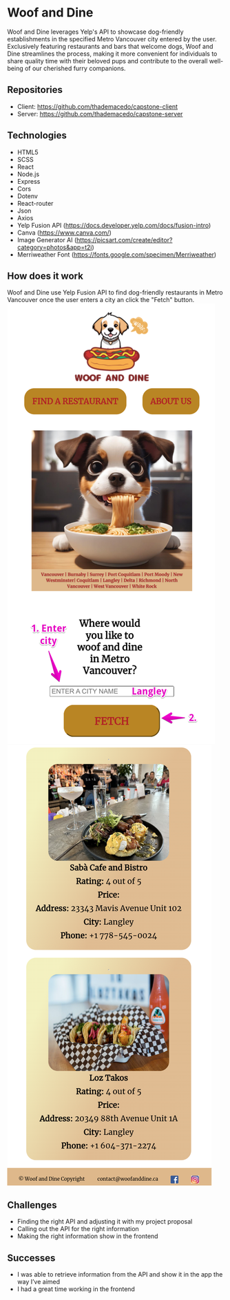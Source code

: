 # Woof and Dine

Woof and Dine leverages Yelp's API to showcase dog-friendly establishments in the specified Metro Vancouver city entered by the user. Exclusively featuring restaurants and bars that welcome dogs, Woof and Dine streamlines the process, making it more convenient for individuals to share quality time with their beloved pups and contribute to the overall well-being of our cherished furry companions.

## Repositories

- Client: https://github.com/thademacedo/capstone-client
- Server: https://github.com/thademacedo/capstone-server

## Technologies

- HTML5
- SCSS
- React
- Node.js
- Express
- Cors
- Dotenv
- React-router
- Json
- Axios
- Yelp Fusion API (https://docs.developer.yelp.com/docs/fusion-intro)
- Canva (https://www.canva.com/)
- Image Generator AI (https://picsart.com/create/editor?category=photos&app=t2i)
- Merriweather Font (https://fonts.google.com/specimen/Merriweather)

## How does it work

Woof and Dine use Yelp Fusion API to find dog-friendly restaurants in Metro Vancouver once the user enters a city an click the "Fetch" button.
![App demo 1](src/assets/images/app1.png)
![App demo 2](src/assets/images/app2.png)

## Challenges

- Finding the right API and adjusting it with my project proposal
- Calling out the API for the right information
- Making the right information show in the frontend

## Successes

- I was able to retrieve information from the API and show it in the app the way I’ve aimed
- I had a great time working in the frontend

